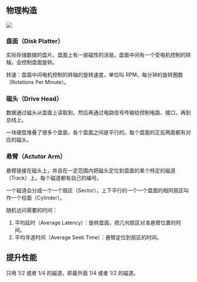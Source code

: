 ## 物理构造
![](/images/1648957612307-19f125cf-ab1e-4d02-9dfa-7b2ec395080d.png)

### 盘面（Disk Platter）
实际存储数据的盘片。盘面上有一层磁性的涂层。盘面中间有一个受电机控制的转轴，会控制盘面旋转。



转速：盘面中间电机控制的转轴的旋转速度，单位叫 RPM，每分钟的旋转圈数（Rotations Per Minute）。

### 磁头（Drive Head）
数据通过磁头从盘面上读取到，然后再通过电路信号传输给控制电路、接口，再到总线上。

一块硬盘堆叠了很多个盘面，各个盘面之间是平行的。每个盘面的正反两面都有对应的磁头。

### 悬臂（Actutor Arm）
悬臂链接在磁头上，并且在一定范围内把磁头定位到盘面的某个特定的磁道（Track）上。每个磁道都有自己的编号。



一个磁道会分成一个一个扇区（Sector），上下平行的一个一个盘面的相同扇区叫作一个柱面（Cylinder）。



随机访问需要的时间：

1. 平均延时（Average Latency）：旋转盘面，把几何扇区对准悬臂位置的时间。
2. 平均寻道时间（Average Seek Time）：悬臂定位到扇区的时间。

## 提升性能
只用 1/2 或者 1/4 的磁道，即最外面 1/4 或者 1/2 的磁道。

